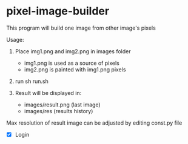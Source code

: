 # pixel-image-builder
This program will build one image from other image's pixels

Usage:
1. Place img1.png and img2.png in images folder
    * img1.png is used as a source of pixels
    * img2.png is painted with img1.png pixels

2. run sh run.sh
3. Result will be displayed in:
    * images/result.png (last image)
    * images/res (results history)

Max resolution of result image can be adjusted by editing
const.py file
- [x] Login
